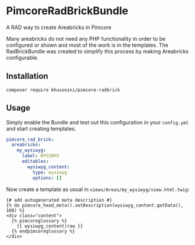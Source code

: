 # PimcoreRadBrickBundle
A RAD way to create Areabricks in Pimcore

Many areabricks do not need any PHP functionality in order to be 
configured or shown and most of the work is in the templates.
The RadBrickBundle was created to simplify this process by
making Areabricks configurable.

## Installation
```
composer require khusseini/pimcore-radbrick
```

## Usage

Simply enable the Bundle and test out this configuration in your `config.yml` and start creating templates.

```yaml
pimcore_rad_brick:
  areabricks:
    my_wysiwyg: 
      label: WYSIWYG
      editables:
        wysiwyg_content:
          type: wysiwyg
          options: []
```

Now create a template as usual in `views/Areas/my_wysiwyg/view.html.twig`:
```twig
{# add autogenerated meta description #}
{% do pimcore_head_meta().setDescription(wysiwyg_content.getData(), 160) %}
<div class="content">
  {% pimcoreglossary %}
    {{ wysiwyg_content|raw }}
  {% endpimcoreglossary %}
</div>
```
